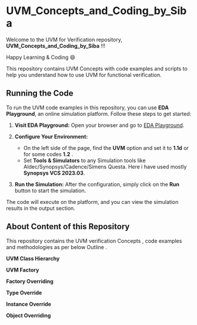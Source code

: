 # UVM_Concepts_and_Coding_by_Siba

Welcome to the UVM for Verification repository, **UVM_Concepts_and_Coding_by_Siba** !!! 

Happy Learning & Coding 😄 

This repository contains UVM Concepts with code examples and scripts to help you understand how to use UVM for functional verification. 

## Running the Code

To run the UVM code examples in this repository, you can use **EDA Playground**, an online simulation platform. Follow these steps to get started:

1. **Visit EDA Playground:**
   Open your browser and go to [EDA Playground](https://www.edaplayground.com).

2. **Configure Your Environment:**
   - On the left side of the page, find the **UVM** option and set it to **1.1d** or for some codes **1.2** .
   - Set **Tools & Simulators** to  any Simulation tools like Aldec/Synopsys/Cadence/Simens Questa. Here i have used mostly **Synopsys VCS 2023.03**. 

3. **Run the Simulation:**
   After the configuration, simply click on the **Run** button to start the simulation.

The code will execute on the platform, and you can view the simulation results in the output section.

## About Content of this Repository

This repository contains the UVM verification Concepts , code examples and methodologies as per below Outline . 

**UVM Class Hierarchy**

**UVM Factory**

**Factory Overriding**

**Type Override**

**Instance Override**

**Object Overriding**
